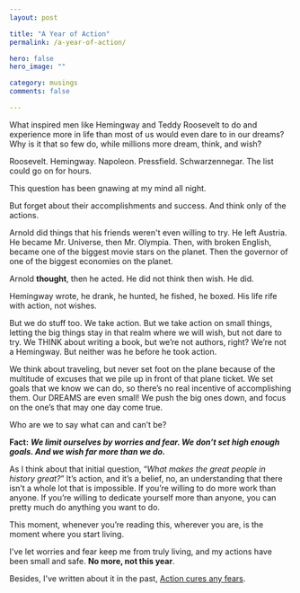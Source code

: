 ```yaml
---
layout: post

title: "A Year of Action"
permalink: /a-year-of-action/

hero: false
hero_image: ""

category: musings
comments: false

---
```


What inspired men like Hemingway and Teddy Roosevelt to  do and experience more in life than most of us would even dare to in our dreams? Why is it that so few do, while millions more dream, think, and wish?

Roosevelt. Hemingway. Napoleon. Pressfield. Schwarzennegar. The list could go on for hours. 

This question has been gnawing at my mind all night.

But forget about their accomplishments and success. And think only of the actions.

Arnold did things that his friends weren't even willing to try. He left Austria. He became Mr. Universe, then Mr. Olympia. Then, with broken English, became one of the biggest movie stars on the planet. Then the governor of one of the biggest economies on the planet.

Arnold **thought**, then he acted. He did not think then wish. He did.

Hemingway wrote, he drank, he hunted, he fished, he boxed. His life rife with action, not wishes.

But we do stuff too. We take action. But we take action on  small things, letting the big things stay in that realm where we will wish, but not dare to try. We THINK about writing a book, but we’re not authors, right? We’re not a Hemingway. But neither was he before he took action.

We think about traveling, but never set foot on the plane because of the multitude of excuses that we pile up in front of that plane ticket. We set goals that we know we can do, so there’s no real incentive of accomplishing them. Our DREAMS are even small! We push the big ones down, and focus on the one’s that may one day come true.

Who are we to say what can and can’t be?

**Fact:** ***We limit ourselves by worries and fear. We don’t set high enough goals. And we wish far more than we do.***

As I think about that initial question, “*What makes the great people in history great?*” It’s action, and it’s a belief, no, an understanding that there isn’t a whole lot that is impossible. If you’re willing to do more work than anyone. If you’re willing to dedicate yourself more than anyone, you can pretty much do anything you want to do.

This moment, whenever you’re reading this, wherever you are, is the moment where you start living.

I've let worries and fear keep me from truly living, and my actions have been small and safe. **No more, not this year**.

Besides, I've written about it in the past, [Action cures any fears](http://mk3y.com/action-cures-fear/).




